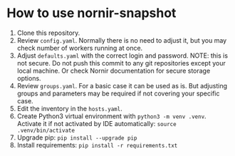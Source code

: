 # How to use nornir-snapshot

1. Clone this repository.
2. Review `config.yaml`. Normally there is no need to adjust it, but you may check number of workers running at once.
3. Adjust `defaults.yaml` with the correct login and password. NOTE: this is not secure. Do not push this commit to any git repositories except your local machine. Or check Nornir documentation for secure storage options.
4. Review `groups.yaml`. For a basic case it can be used as is. But adjusting groups and parameters may be required if not covering your specific case.
5. Edit the inventory in the `hosts.yaml`.
6. Create Python3 virtual environment with `python3 -m venv .venv`. Activate it if not activated by IDE automatically: `source .venv/bin/activate`
7. Upgrade pip: `pip install --upgrade pip`
8. Install requirements: `pip install -r requirements.txt`

